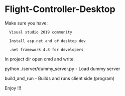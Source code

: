 # Flight-Controller-Desktop

Make sure you have:

      Visual studio 2019 community 

      Install asp.net and c# desktop dev

      .net framework 4.8 for developers

In project dir open cmd and write:

python ./server/dummy_server.py - Load dummy server

build_and_run - Builds and runs client side (program)

Enjoy !!!

